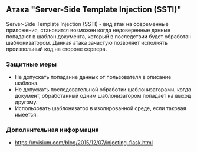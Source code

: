 ## Атака "Server-Side Template Injection (SSTI)"

Server-Side Template Injection (SSTI) - вид атак на современные приложения, становится возможен когда недоверенные данные попадают в шаблон документа, который в последствии будет обработан шаблонизатором. Данная атака зачастую позволяет исполнять произвольный код на стороне сервера.

### Защитные меры

* Не допускать попадание данных от пользователя в описание шаблона.
* Не допускать последовательной обработки шаблонизаторами, когда документ, обработанный одним шаблонизатором попадает на выход другому.
* Использовать шаблонизатор в изолированной среде, если таковая имеется.

### Дополнительная информация

* https://nvisium.com/blog/2015/12/07/injecting-flask.html